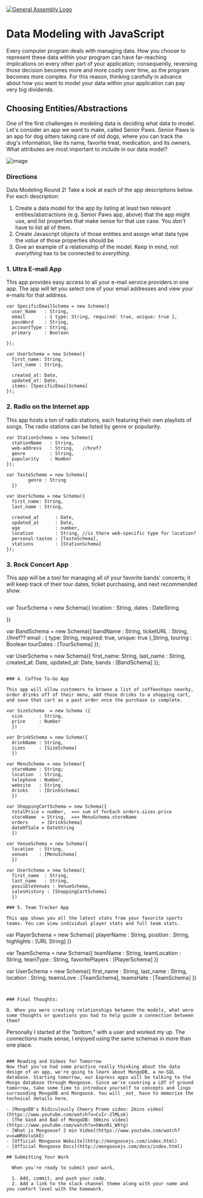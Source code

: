 [![General Assembly Logo](https://camo.githubusercontent.com/1a91b05b8f4d44b5bbfb83abac2b0996d8e26c92/687474703a2f2f692e696d6775722e636f6d2f6b6538555354712e706e67)](https://generalassemb.ly/education/web-development-immersive)

# Data Modeling with JavaScript

Every computer program deals with managing data. How you choose to represent
these data within your program can have far-reaching implications on every other
part of your application; consequently, reversing those decision becomes more
and more costly over time, as the program becomes more complex. For this reason,
thinking carefully in advance about how you want to model your data within your
application can pay very big dividends.

## Choosing Entities/Abstractions

One of the first challenges in modeling data is deciding what data to model.
Let's consider an app we want to make, called Senior Paws. Senior Paws is an app for dog sitters taking care of old dogs, where you can track the dog's information, like its name, favorite treat, medication, and its owners. What attributes are most important to include in our data model?

![image](data_modeling.png)


### Directions

Data Modeling Round 2! Take a look at each of the app descriptions below. For each description:
  1. Create a data model for the app by listing at least two relevant
entities/abstractions (e.g. Senior Paws app, above) that the app might use, and list properties that make sense for that use case. You *don't* have to list all of them.
  1. Create Javascript objects of those entities and assign what data type the _value_ of those properties should be
  1. Give an example of a relationship of the model. Keep in mind, not _everything_ has to be connected to _everything_.

### 1. Ultra E-mail App

This app provides easy access to all your e-mail service providers in one app. The app will let you select one of your email addresses and view your e-mails for that address.

```
var SpecificEmailSchema = new Schema({
  user_Name   : String,
  email       : { type: String, required: true, unique: true },
  passWord    : String,
  accountType : String,
  primary     : Boolean

});

var UserSchema = new Schema({
  first_name: String,
  last_name : String,

  created_at: Date,
  updated_at: Date,
  items: [SpecificEmailSchema]
});
```

### 2. Radio on the Internet app

This app hosts a ton of radio stations, each featuring their own playlists of songs. The radio stations can be listed by genre or popularity.


```
var StationSchema = new Schema({
  stationName   : String,
  web-address   : String,   //href?
  genre         : String,
  popularity    : Number  
});

var TasteScheme = new Schema({
        genre : String
  })

var UserSchema = new Schema({
  first_name: String,
  last_name : String,

  created_at      : Date,
  updated_at      : Date,
  age             : number,
  location        : String, //is there web-specific type for location?
  personal-tastes : [TasteSchema],
  stations        : [StationSchema]
});
```

### 3. Rock Concert App

This app will be a tool for managing all of your favorite bands' concerts; it will keep track of their tour dates, ticket purchasing, and next recommended show.

```
```
var TourSchema = new Schema({
  location   : String,
  dates     : DateString

  })

var BandSchema = new Schema({
  bandName   : String,
  ticketURL  : String,  //href??
  email      : { type: String, required: true, unique: true },String,
  touring    : Boolean
  tourDates  : [TourSchema]
});

var UserSchema = new Schema({
  first_name: String,
  last_name : String,
  created_at: Date,
  updated_at: Date,
  bands     : [BandSchema]
});
```

### 4. Coffee To-Go App

This app will allow customers to browse a list of coffeeshops nearby, order drinks off of their menu, add those drinks to a shopping cart, and save that cart as a past order once the purchase is complete.

var SizeSchema  = new Schema ({
  size      : String,
  price     : Number
  })

var DrinkSchema = new Schema({
  drinkName : String,
  sizes     : [SizeSchema]
  })

var MenuSchema = new Schema({
  storeName : String;
  location  : String,
  telephone : Number,
  website   : String
  drinks    : [DrinkSchema]
  })

var ShoppingCartSchema = new Schema({
  totalPrice = number,  ==> sum of forEach orders.sizes.price
  storeName  = String,  ==> MenuSchema.storeName
  orders     = [DrinkSchema]
  dateOfSale = DateString
  })

var VenueSchema = new Schema({
  location  : String,
  venues    : [MenuSchema]
  })

var UserSchema = new Schema({
  first_name  : String,
  last_name   : String,
  possibleVenues : VenueSchema,
  salesHistory : [ShoppingCartSchema]
  })

### 5. Team Tracker App

This app shows you all the latest stats from your favorite sports teams. You can view individual player stats and full team stats.

```
var PlayerSchema = new Schema({
  playerName      : String,
  position        : String,
  highlights      : [URL String]
  })

var TeamSchema = new Schema({
  teamName        : String,
  teamLocation    : String,
  teamType        : String,
  favoritePlayers : [PlayerSchema]
  })

var UserSchema = new Schema({
  first_name  : String,
  last_name   : String,
  location    : String,
  teamsLove   : [TeamSchema],
  teamsHate   : [TeamSchema]
  })
```


### Final Thoughts:

Q. When you were creating relationships between the models, what were some thoughts or questions you had to help guide a connection between them?

```
Personally I started at the "bottom," with a user and worked my up. The connections made sense, I enjoyed using the same schemas in more than one place.
```

### Reading and Videos for Tomorrow
Now that you've had some practice really thinking about the data design of an app, we're going to learn about MongoDB, a no-SQL database. Starting tomorrow, our Express apps will be talking to the Mongo database through Mongoose. Since we're covering a LOT of ground tomorrow, take some time to introduce yourself to concepts and lingo surrounding MongoDB and Mongoose. You will _not_ have to memorize the technical details here.

- [MongoDB's Ridiculously Cheery Promo video: 2mins video](https://www.youtube.com/watch?v=CvIr-2lMLsk)
- [The Good and Bad of MongoDB: 30mins video](https://www.youtube.com/watch?v=hWxnRi_WXtg)
- [What is Mongoose? 2 min Video](https://www.youtube.com/watch?v=swWRUvluSkE)
- [Official Mongoose Website](http://mongoosejs.com/index.html)
- [Official Mongoose Docs](http://mongoosejs.com/docs/index.html)

## Submitting Your Work

  When you're ready to submit your work,

  1. Add, commit, and push your code.
  2. Add a link to the slack channel theme along with your name and you comfort level with the homework.
